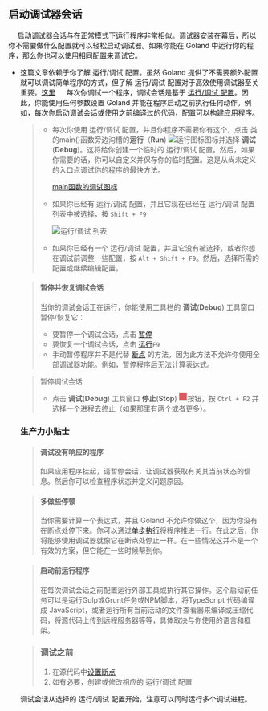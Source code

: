 ## 启动调试器会话
&emsp; 启动调试器会话与在正常模式下运行程序非常相似。调试器安装在幕后，所以你不需要做什么配置就可以轻松启动调试器。如果你能在 Goland 中运行你的程序，那么你也可以使用相同配置来调试它。
- 这篇文章依赖于你了解 运行/调试 配置。虽然 Goland 提供了不需要额外配置就可以调试简单程序的方式，但了解 运行/调试 配置对于高效使用调试器至关重要。[这里](https://www.jetbrains.com/help/go/run-debug-configuration.html)
  &emsp; 每次你调试一个程序，调试会话是基于 [运行/调试 配置](https://www.jetbrains.com/help/go/run-debug-configuration.html)。因此，你能使用任何参数设置 Goland 并能在程序启动之前执行任何动作。例如，每次你启动调试会话或使用之前编译过的代码，配置可以构建应用程序。

  > - 每次你使用 运行/调试 配置，并且你程序不需要你有这个，点击 类的main()函数旁边沟槽的**运行**（**Run**) ![运行图标](https://resources.jetbrains.com/help/img/idea/2021.3/icons.runConfigurations.testState.run.svg)图标并选择 **调试**(**Debug**)。这将给你创建一个临时的 运行/调试 配置。然后，如果你需要的话，你可以自定义并保存你的临时配置。这是从尚未定义的入口点调试你的程序的最快方法。
  >
  >   [main函数的调试图标](https://resources.jetbrains.com/help/img/idea/2021.3/go_debug_run_menu.png)
  >
  > - 如果你已经有 运行/调试 配置，并且它现在已经在 运行/调试 配置列表中被选择，按 `Shift + F9`
  >
  >   ![运行/调试 列表](https://resources.jetbrains.com/help/img/idea/2021.3/go_debug_configurations_menu.png)
  >
  > - 如果你已经有一个 运行/调试 配置，并且它没有被选择，或者你想在调试前调整一些配置，按 `Alt + Shift + F9`。然后，选择所需的配置或继续编辑配置。

  > #### 暂停并恢复调试会话
  >
  > 当你的调试会话正在运行，你能使用工具栏的 **调试**(**Debug**) 工具窗口暂停/恢复它：
  >
  > - 要暂停一个调试会话，点击 [暂停](https://resources.jetbrains.com/help/img/idea/2021.3/icons.actions.pause.svg)
  > - 要恢复一个调试会话，点击 [运行](https://resources.jetbrains.com/help/img/idea/2021.3/icons.actions.resume.svg)`F9`
  > - 手动暂停程序并不是代替 [断点](断点.md) 的方法，因为此方法不允许你使用全部调试器功能。例如，暂停程序后无法计算表达式。
  
  > 暂停调试会话
  >
  > - 点击 **调试**(**Debug**) 工具窗口 **停止**(**Stop**) ![停止按钮](停止.png)按钮，按 `Ctrl + F2` 并选择一个进程去终止（如果那里有两个或者更多）。
  
  ### 生产力小贴士
  
  > #### 调试没有响应的程序
  >
  > 如果应用程序挂起，请暂停会话，让调试器获取有关其当前状态的信息。然后你可以检查程序状态并定义问题原因。
  
  > #### 多做些停顿
  >
  > 当你需要计算一个表达式，并且 Goland 不允许你做这个，因为你没有在断点处停下来。你可以通过[单步执行](单步执行程序.md)将程序推进一行。在此之后，你将能够使用调试器就像它在断点处停止一样。在一些情况这并不是一个有效的方案，但它能在一些时候帮到你。
  
  > #### 启动前运行程序
  >
  > 在每次调试会话之前配置运行外部工具或执行其它操作。这个启动前任务可以是运行Gulp或Grunt任务或NPM脚本，将TypeScript 代码编译成 JavaScript，或者运行所有当前活动的文件查看器来编译或压缩代码，将源代码上传到远程服务器等等，具体取决与你使用的语言和框架。
  
  > ### 调试之前
  >
  > 1. 在源代码中[设置断点](断点.md#设置断点)
  > 2. 如有必要，创建或修改相应的 运行/调试 配置
  
  调试会话从选择的 运行/调试 配置开始，注意可以同时运行多个调试进程。
  
  

